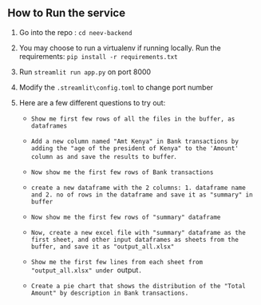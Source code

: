 ## How to Run the service

1. Go into the repo : `cd neev-backend`

2. You may choose to run a virtualenv if running locally.
   Run the requirements: `pip install -r requirements.txt`

3. Run `streamlit run app.py` on port 8000
4. Modify the `.streamlit\config.toml` to change port number

5. Here are a few different questions to try out:

   - `Show me first few rows of all the files in the buffer, as dataframes`
   - `Add a new column named "Amt Kenya" in Bank transactions by adding the "age of the president of Kenya" to the 'Amount' column as and save the results to buffer`.
   - `Now show me the first few rows of Bank transactions`
   - `create a new dataframe with the 2 columns: 1. dataframe name and 2. no of rows in the dataframe and save it as "summary" in buffer`
   - `Now show me the first few rows of "summary" dataframe`
   - `Now, create a new excel file with "summary" dataframe as the first sheet, and other input dataframes as sheets from the buffer, and save it as "output_all.xlsx"`
   - `Show me the first few lines from each sheet from "output_all.xlsx" under `output`.`

   - `Create a pie chart that shows the distribution of the "Total Amount" by description in Bank transactions.`